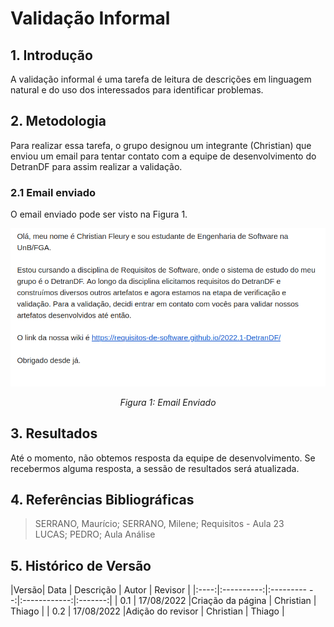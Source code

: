 # Validação Informal

## 1. Introdução
A validação informal é uma tarefa de leitura de descrições em linguagem natural e do uso dos interessados para identificar problemas.

## 2. Metodologia
Para realizar essa tarefa, o grupo designou um integrante (Christian) que enviou um email para tentar contato com a equipe de desenvolvimento do DetranDF para assim realizar a validação.
 
### 2.1 Email enviado
O email enviado pode ser visto na Figura 1.

<center>
<img src="../../../images/validacao/email.png">

*Figura 1: Email Enviado*
</center>


## 3. Resultados
Até o momento, não obtemos resposta da equipe de desenvolvimento. Se recebermos alguma resposta, a sessão de resultados será atualizada. 
 
## 4. Referências Bibliográficas
> SERRANO, Maurício; SERRANO, Milene; Requisitos - Aula 23 <br>
> LUCAS; PEDRO; Aula Análise


## 5. Histórico de Versão

|Versão|    Data    |    Descrição         | Autor        | Revisor |
|:----:|:----------:|:---------         --:|:------------:|:-------:|
| 0.1  | 17/08/2022 |Criação da página    |  Christian    |     Thiago    |
 | 0.2  | 17/08/2022 |Adição do revisor    |  Christian    |     Thiago    |

